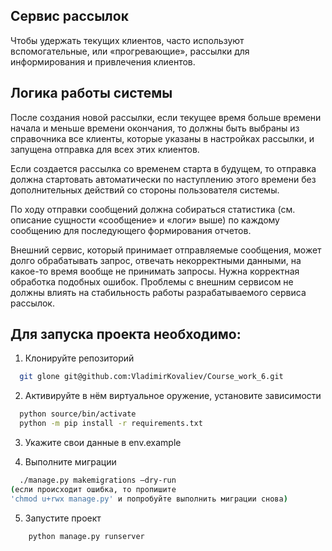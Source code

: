 ## Сервис рассылок

Чтобы удержать текущих клиентов, часто используют вспомогательные, или «прогревающие», рассылки для информирования и привлечения клиентов. 

## Логика работы системы


После создания новой рассылки, если текущее время больше времени начала и меньше времени окончания, то должны быть выбраны из справочника все клиенты, которые указаны в настройках рассылки, и запущена отправка для всех этих клиентов.

Если создается рассылка со временем старта в будущем, то отправка должна стартовать автоматически по наступлению этого времени без дополнительных действий со стороны пользователя системы.

По ходу отправки сообщений должна собираться статистика (см. описание сущности «сообщение» и «логи» выше) по каждому сообщению для последующего формирования отчетов.
    
 Внешний сервис, который принимает отправляемые сообщения, может долго обрабатывать запрос, отвечать некорректными данными, на какое-то время вообще не принимать запросы. Нужна корректная обработка подобных ошибок. Проблемы с внешним сервисом не должны влиять на стабильность работы разрабатываемого сервиса рассылок.

## Для запуска проекта необходимо:

1. Клонируйте репозиторий
```bash
  git glone git@github.com:VladimirKovaliev/Course_work_6.git
```
2. Активируйте в нём виртуальное оружение, установите зависимости
```bash
  python source/bin/activate
  python -m pip install -r requirements.txt 
```
3. Укажите свои данные в env.example

4. Выполните миграции
```bash
  ./manage.py makemigrations –dry-run
(если происходит ошибка, то пропишите 
'chmod u+rwx manage.py' и попробуйте выполнить миграции снова)
```

5. Запустите проект
```bash
    python manage.py runserver
```

